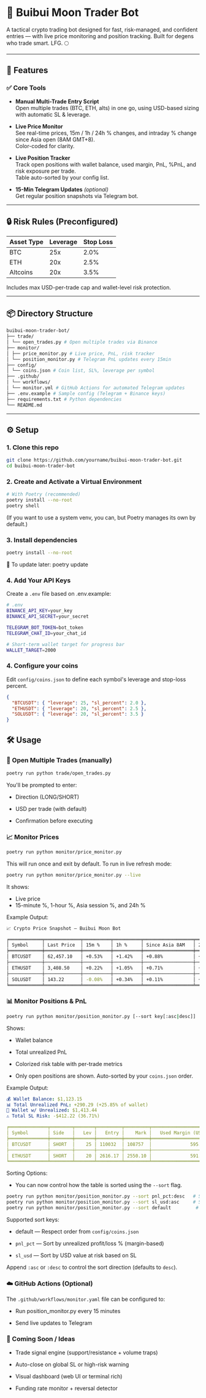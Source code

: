 # 🚀 Buibui Moon Trader Bot

A tactical crypto trading bot designed for fast, risk-managed, and confident entries — with live price monitoring and position tracking. Built for degens who trade smart. LFG. 🌕

---

## 🧠 Features

### ✅ Core Tools

- **Manual Multi-Trade Entry Script**  
  Open multiple trades (BTC, ETH, alts) in one go, using USD-based sizing with automatic SL & leverage.

- **Live Price Monitor**  
  See real-time prices, 15m / 1h / 24h % changes, and intraday % change since Asia open (8AM GMT+8).  
  Color-coded for clarity.

- **Live Position Tracker**  
  Track open positions with wallet balance, used margin, PnL, %PnL, and risk exposure per trade.  
  Table auto-sorted by your config list.

- **15-Min Telegram Updates** *(optional)*  
  Get regular position snapshots via Telegram bot.

---

## 🔒 Risk Rules (Preconfigured)

| Asset Type  | Leverage | Stop Loss |
|-------------|----------|-----------|
| BTC         | 25x      | 2.0%      |
| ETH         | 20x      | 2.5%      |
| Altcoins    | 20x      | 3.5%      |

Includes max USD-per-trade cap and wallet-level risk protection.

---

## 📦 Directory Structure

```bash
buibui-moon-trader-bot/
├── trade/
│ └── open_trades.py # Open multiple trades via Binance
├── monitor/
│ ├── price_monitor.py # Live price, PnL, risk tracker
│ └── position_monitor.py # Telegram PnL updates every 15min
├── config/
│ └── coins.json # Coin list, SL%, leverage per symbol
├── .github/
│ └── workflows/
│ └── monitor.yml # GitHub Actions for automated Telegram updates
├── .env.example # Sample config (Telegram + Binance keys)
├── requirements.txt # Python dependencies
└── README.md
```

---

## ⚙️ Setup

### 1. Clone this repo

```bash
git clone https://github.com/yourname/buibui-moon-trader-bot.git
cd buibui-moon-trader-bot

```

### 2. Create and Activate a Virtual Environment

```bash
# With Poetry (recommended)
poetry install --no-root
poetry shell
```

(If you want to use a system venv, you can, but Poetry manages its own by default.)

### 3. Install dependencies

```bash
poetry install --no-root
```

🔁 To update later:
poetry update

### 4. Add Your API Keys

Create a `.env` file based on .env.example:

```bash
# .env
BINANCE_API_KEY=your_key
BINANCE_API_SECRET=your_secret

TELEGRAM_BOT_TOKEN=bot_token
TELEGRAM_CHAT_ID=your_chat_id

# Short-term wallet target for progress bar
WALLET_TARGET=2000
```

### 4. Configure your coins

Edit `config/coins.json` to define each symbol's leverage and stop-loss percent.

```json
{
  "BTCUSDT": { "leverage": 25, "sl_percent": 2.0 },
  "ETHUSDT": { "leverage": 20, "sl_percent": 2.5 },
  "SOLUSDT": { "leverage": 20, "sl_percent": 3.5 }
}
```

## 🛠️ Usage

### 🧾 Open Multiple Trades (manually)

```bash
poetry run python trade/open_trades.py
```

You'll be prompted to enter:

- Direction (LONG/SHORT)

- USD per trade (with default)

- Confirmation before executing

### 📈 Monitor Prices

```bash
poetry run python monitor/price_monitor.py
```

This will run once and exit by default.
To run in live refresh mode:

```bash
poetry run python monitor/price_monitor.py --live
```

It shows:

- Live price
- 15-minute %, 1-hour %, Asia session %, and 24h %

Example Output:

```bash
📈 Crypto Price Snapshot — Buibui Moon Bot

╒════════════╤═════════════╤══════════╤══════════╤══════════════════╤══════════╕
│ Symbol     │ Last Price  │ 15m %    │ 1h %     │ Since Asia 8AM   │ 24h %    │
╞════════════╪═════════════╪══════════╪══════════╪══════════════════╪══════════╡
│ BTCUSDT    │ 62,457.10   │ +0.53%   │ +1.42%   │ +0.88%           │ +2.31%   │
├────────────┼─────────────┼──────────┼──────────┼──────────────────┼──────────┤
│ ETHUSDT    │ 3,408.50    │ +0.22%   │ +1.05%   │ +0.71%           │ +1.74%   │
├────────────┼─────────────┼──────────┼──────────┼──────────────────┼──────────┤
│ SOLUSDT    │ 143.22      │ -0.08%   │ +0.34%   │ +0.11%           │ +0.89%   │
╘════════════╧═════════════╧══════════╧══════════╧══════════════════╧══════════╛

```

### 📊 Monitor Positions & PnL

```bash
poetry run python monitor/position_monitor.py [--sort key[:asc|desc]]
```

Shows:

- Wallet balance

- Total unrealized PnL

- Colorized risk table with per-trade metrics

- Only open positions are shown. Auto-sorted by your `coins.json` order.

Example Output:

```yaml
💰 Wallet Balance: $1,123.15
📊 Total Unrealized PnL: +290.29 (+25.85% of wallet)
🧾 Wallet w/ Unrealized: $1,413.44
⚠️ Total SL Risk: -$412.22 (36.71%)

╒══════════════╤════════╤═══════╤═════════╤═════════╤═════════════════════╤═══════════════════════╤════════╤══════════╤═════════╤════════════╤═══════════╤══════════╕
│ Symbol       │ Side   │   Lev │   Entry │    Mark │   Used Margin (USD) │   Position Size (USD) │    PnL │ PnL%     │ Risk%   │   SL Price │ % to SL   │ SL USD   │
╞══════════════╪════════╪═══════╪═════════╪═════════╪═════════════════════╪═══════════════════════╪════════╪══════════╪═════════╪════════════╪═══════════╪══════════╡
│ BTCUSDT      │ SHORT  │    25 │ 110032  │ 108757  │              595.99 │              14,899.7 │ 174.73 │ +29.32%  │ 52.98%  │   109970.0 │ +0.06%    │ $8.45    │
├──────────────┼────────┼───────┼─────────┼─────────┼─────────────────────┼───────────────────────┼────────┼──────────┼─────────┼────────────┼───────────┼──────────┤
│ ETHUSDT      │ SHORT  │    20 │ 2616.17 │ 2550.10 │              591.11 │              11,822.3 │ 306.29 │ +51.82%  │ 52.54%  │    2614.80 │ +0.05%    │ $6.18    │
╘══════════════╧════════╧═══════╧═════════╧═════════╧═════════════════════╧═══════════════════════╧════════╧══════════╧═════════╧════════════╧═══════════╧══════════╛


```

Sorting Options:

- You can now control how the table is sorted using the `--sort` flag.

```bash
poetry run python monitor/position_monitor.py --sort pnl_pct:desc   # Sort by highest PnL%
poetry run python monitor/position_monitor.py --sort sl_usd:asc     # Sort by lowest SL risk
poetry run python monitor/position_monitor.py --sort default         # Sort by coins.json order (default)

```

Supported sort keys:

- default — Respect order from `config/coins.json`

- `pnl_pct` — Sort by unrealized profit/loss % (margin-based)

- `sl_usd` — Sort by USD value at risk based on SL

Append `:asc` or `:desc` to control the sort direction (defaults to `desc`).

### ☁️ GitHub Actions (Optional)

The `.github/workflows/monitor.yaml` file can be configured to:

- Run position_monitor.py every 15 minutes

- Send live updates to Telegram

### 📌 Coming Soon / Ideas

- Trade signal engine (support/resistance + volume traps)

- Auto-close on global SL or high-risk warning

- Visual dashboard (web UI or terminal rich)

- Funding rate monitor + reversal detector
